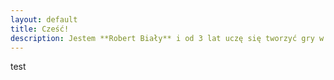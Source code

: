 ```yaml
---
layout: default
title: Cześć!
description: Jestem **Robert Biały** i od 3 lat uczę się tworzyć gry w Unity3D.
---
```

test
